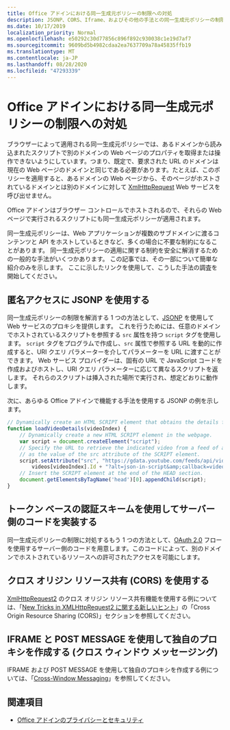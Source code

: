 ```yaml
---
title: Office アドインにおける同一生成元ポリシーの制限への対処
description: JSONP、CORS、Iframe、およびその他の手法との同一生成元ポリシーの制限に対処する方法について説明します。
ms.date: 10/17/2019
localization_priority: Normal
ms.openlocfilehash: e50292c30d77856c896f892c930038c1e19d7af7
ms.sourcegitcommit: 9609bd5b4982cdaa2ea7637709a78a45835ffb19
ms.translationtype: MT
ms.contentlocale: ja-JP
ms.lasthandoff: 08/28/2020
ms.locfileid: "47293339"
---
```

# <a name="addressing-same-origin-policy-limitations-in-office-add-ins"></a>Office アドインにおける同一生成元ポリシーの制限への対処

ブラウザーによって適用される同一生成元ポリシーでは、あるドメインから読み込まれたスクリプトで別のドメインの Web ページのプロパティを取得または操作できないようにしています。つまり、既定で、要求された URL のドメインは現在の Web ページのドメインと同じである必要があります。たとえば、このポリシーを適用すると、あるドメインの Web ページから、そのページがホストされているドメインとは別のドメインに対して [XmlHttpRequest](https://www.w3.org/TR/XMLHttpRequest/) Web サービスを呼び出せません。

Office アドインはブラウザー コントロールでホストされるので、それらの Web ページで実行されるスクリプトにも同一生成元ポリシーが適用されます。

同一生成元ポリシーは、Web アプリケーションが複数のサブドメインに渡るコンテンツと API をホストしているときなど、多くの場合に不要な制約になることがあります。 同一生成元ポリシーの適用に関する制約を安全に解消するための一般的な手法がいくつかあります。 この記事では、その一部について簡単な紹介のみを示します。 ここに示したリンクを使用して、こうした手法の調査を開始してください。

## <a name="use-jsonp-for-anonymous-access"></a>匿名アクセスに JSONP を使用する

同一生成元ポリシーの制限を解消する 1 つの方法として、[JSONP](https://www.w3schools.com/js/js_json_jsonp.asp) を使用して Web サービスのプロキシを提供します。 これを行うためには、任意のドメインでホストされているスクリプトを参照する `src` 属性を持つ `script` タグを使用します。 `script` タグをプログラムで作成し、`src` 属性で参照する URL を動的に作成すると、URI クエリ パラメーターを介してパラメーターを URL に渡すことができます。 Web サービス プロバイダーは、固有の URL で JavaScript コードを作成およびホストし、URI クエリ パラメーターに応じて異なるスクリプトを返します。 それらのスクリプトは挿入された場所で実行され、想定どおりに動作します。

次に、あらゆる Office アドインで機能する手法を使用する JSONP の例を示します。

```js
// Dynamically create an HTML SCRIPT element that obtains the details for the specified video.
function loadVideoDetails(videoIndex) {
    // Dynamically create a new HTML SCRIPT element in the webpage.
    var script = document.createElement("script");
    // Specify the URL to retrieve the indicated video from a feed of a current list of videos,
    // as the value of the src attribute of the SCRIPT element. 
    script.setAttribute("src", "https://gdata.youtube.com/feeds/api/videos/" + 
        videos[videoIndex].Id + "?alt=json-in-script&amp;callback=videoDetailsLoaded");
    // Insert the SCRIPT element at the end of the HEAD section.
    document.getElementsByTagName('head')[0].appendChild(script);
}

```


## <a name="implement-server-side-code-using-a-token-based-authorization-scheme"></a>トークン ベースの認証スキームを使用してサーバー側のコードを実装する

同一生成元ポリシーの制限に対処するもう 1 つの方法として、[OAuth 2.0](https://oauth.net/2/) フローを使用するサーバー側のコードを用意します。このコードによって、別のドメインでホストされているリソースへの許可されたアクセスを可能にします。 


## <a name="use-cross-origin-resource-sharing-cors"></a>クロス オリジン リソース共有 (CORS) を使用する


[XmlHttpRequest2](https://dvcs.w3.org/hg/xhr/raw-file/tip/Overview.html) のクロス オリジン リソース共有機能を使用する例については、「[New Tricks in XMLHttpRequest2 に関する新しいヒント](https://www.html5rocks.com/en/tutorials/file/xhr2/)」の「Cross Origin Resource Sharing (CORS)」セクションを参照してください。


## <a name="build-your-own-proxy-using-iframe-and-post-message-cross-window-messaging"></a>IFRAME と POST MESSAGE を使用して独自のプロキシを作成する (クロス ウィンドウ メッセージング)


IFRAME および POST MESSAGE を使用して独自のプロキシを作成する例については、「[Cross-Window Messaging](http://ejohn.org/blog/cross-window-messaging/)」を参照してください。


## <a name="see-also"></a>関連項目

- [Office アドインのプライバシーとセキュリティ](../concepts/privacy-and-security.md)
    

